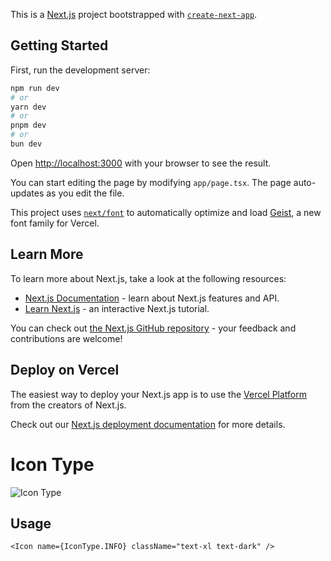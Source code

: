 This is a [Next.js](https://nextjs.org) project bootstrapped with [`create-next-app`](https://nextjs.org/docs/app/api-reference/cli/create-next-app).

## Getting Started

First, run the development server:

```bash
npm run dev
# or
yarn dev
# or
pnpm dev
# or
bun dev
```

Open [http://localhost:3000](http://localhost:3000) with your browser to see the result.

You can start editing the page by modifying `app/page.tsx`. The page auto-updates as you edit the file.

This project uses [`next/font`](https://nextjs.org/docs/app/building-your-application/optimizing/fonts) to automatically optimize and load [Geist](https://vercel.com/font), a new font family for Vercel.

## Learn More

To learn more about Next.js, take a look at the following resources:

- [Next.js Documentation](https://nextjs.org/docs) - learn about Next.js features and API.
- [Learn Next.js](https://nextjs.org/learn) - an interactive Next.js tutorial.

You can check out [the Next.js GitHub repository](https://github.com/vercel/next.js) - your feedback and contributions are welcome!

## Deploy on Vercel

The easiest way to deploy your Next.js app is to use the [Vercel Platform](https://vercel.com/new?utm_medium=default-template&filter=next.js&utm_source=create-next-app&utm_campaign=create-next-app-readme) from the creators of Next.js.

Check out our [Next.js deployment documentation](https://nextjs.org/docs/app/building-your-application/deploying) for more details.

# Icon Type

![Icon Type](https://private-user-images.githubusercontent.com/121128928/370051949-d709ddec-7cf9-4c1d-bbf3-c7666feec897.png?jwt=eyJhbGciOiJIUzI1NiIsInR5cCI6IkpXVCJ9.eyJpc3MiOiJnaXRodWIuY29tIiwiYXVkIjoicmF3LmdpdGh1YnVzZXJjb250ZW50LmNvbSIsImtleSI6ImtleTUiLCJleHAiOjE3Mjc2OTUwNDksIm5iZiI6MTcyNzY5NDc0OSwicGF0aCI6Ii8xMjExMjg5MjgvMzcwMDUxOTQ5LWQ3MDlkZGVjLTdjZjktNGMxZC1iYmYzLWM3NjY2ZmVlYzg5Ny5wbmc_WC1BbXotQWxnb3JpdGhtPUFXUzQtSE1BQy1TSEEyNTYmWC1BbXotQ3JlZGVudGlhbD1BS0lBVkNPRFlMU0E1M1BRSzRaQSUyRjIwMjQwOTMwJTJGdXMtZWFzdC0xJTJGczMlMkZhd3M0X3JlcXVlc3QmWC1BbXotRGF0ZT0yMDI0MDkzMFQxMTEyMjlaJlgtQW16LUV4cGlyZXM9MzAwJlgtQW16LVNpZ25hdHVyZT1iMTEyZWFjNGYyODkxODc4YTM3NmQxNTFiYzdlMmM2ODE2NjQ2ZjE5MTE1NjI4NDNjOWRmN2U3NjA0ZjQ4YzRjJlgtQW16LVNpZ25lZEhlYWRlcnM9aG9zdCJ9.pvv2nBArTzQ_80t_h0p4lY_dAtOkbXrAfd5qSG06r6A)

## Usage

```tsx
<Icon name={IconType.INFO} className="text-xl text-dark" />
```
